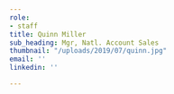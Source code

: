 ```yaml
---
role:
- staff
title: Quinn Miller
sub_heading: Mgr, Natl. Account Sales
thumbnail: "/uploads/2019/07/quinn.jpg"
email: ''
linkedin: ''

---
```

